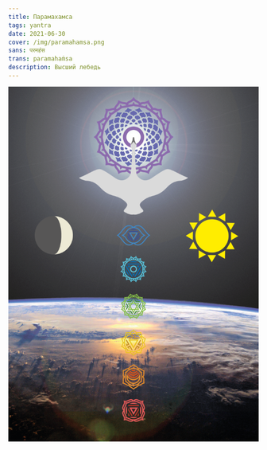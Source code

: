 ```yaml
---
title: Парамахамса
tags: yantra
date: 2021-06-30
cover: /img/paramahamsa.png
sans: परमहंस
trans: paramahaṁsa
description: Высший лебедь
---
```



![Парамахамса](/img/paramahamsa.png)
